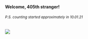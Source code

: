 #### Welcome, 405th stranger!

###### <sup>P.S. counting started approximately in 10.01.21</sup>

<img src="https://kraftwerk28.pp.ua/vcnt.png"></img>
